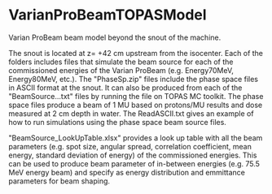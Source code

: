 # VarianProBeamTOPASModel
Varian ProBeam beam model beyond the snout of the machine.

The snout is located at z= +42 cm upstream from the isocenter. Each of the folders includes files that simulate the beam source for each of the commissioned energies of the Varian ProBeam (e.g. Energy70MeV, Energy80MeV, etc.). The "PhaseSp.zip" files include the phase space files in ASCII format at the snout. It can also be produced from each of the "BeamSource...txt" files by running the file on TOPAS MC toolkit. The phase space files produce a beam of 1 MU based on protons/MU results and dose measured at 2 cm depth in water. The ReadASCII.txt gives an example of how to run simulations using the phase space beam source files.

"BeamSource_LookUpTable.xlsx" provides a look up table with all the beam parameters (e.g. spot size, angular spread, correlation coefficient, mean energy, standard deviation of energy)  of the commissioned energies. This can be used to produce beam parameter of in-between energies (e.g. 75.5 MeV energy beam) and specify as energy distribution and emmittance parameters for beam shaping.

